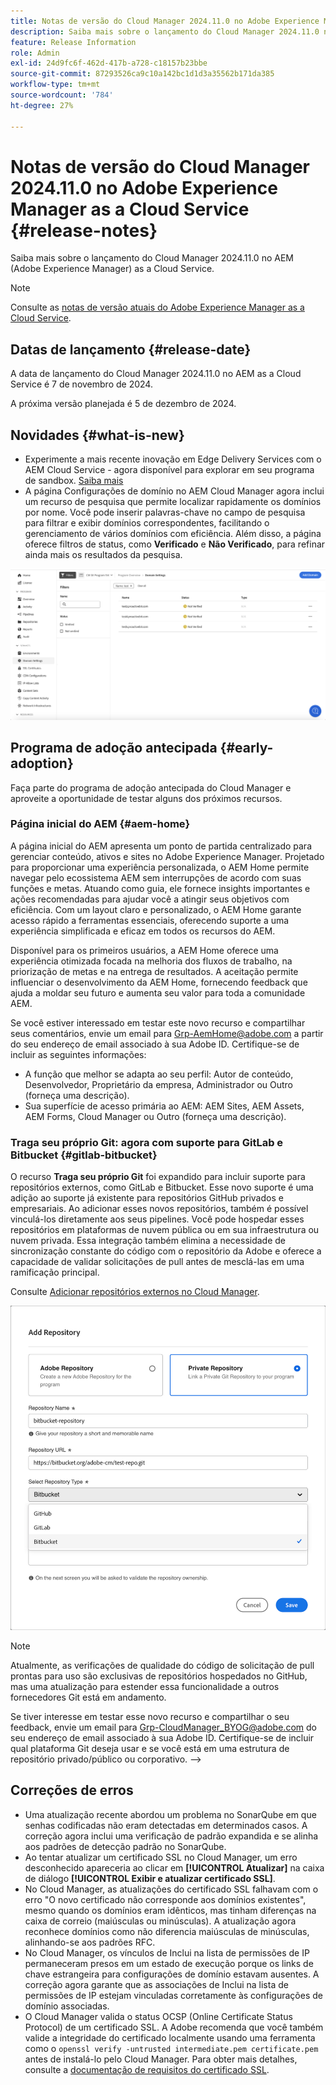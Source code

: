 ```yaml
---
title: Notas de versão do Cloud Manager 2024.11.0 no Adobe Experience Manager as a Cloud Service
description: Saiba mais sobre o lançamento do Cloud Manager 2024.11.0 no AEM as a Cloud Service.
feature: Release Information
role: Admin
exl-id: 24d9fc6f-462d-417b-a728-c18157b23bbe
source-git-commit: 87293526ca9c10a142bc1d1d3a35562b171da385
workflow-type: tm+mt
source-wordcount: '784'
ht-degree: 27%

---
```


# Notas de versão do Cloud Manager 2024.11.0 no Adobe Experience Manager as a Cloud Service {#release-notes}

Saiba mais sobre o lançamento do Cloud Manager 2024.11.0 no AEM (Adobe Experience Manager) as a Cloud Service.

>[!NOTE]
>
>Consulte as [notas de versão atuais do Adobe Experience Manager as a Cloud Service](/help/release-notes/release-notes-cloud/release-notes-current.md).

## Datas de lançamento {#release-date}

A data de lançamento do Cloud Manager 2024.11.0 no AEM as a Cloud Service é 7 de novembro de 2024.

A próxima versão planejada é 5 de dezembro de 2024.

## Novidades {#what-is-new}

* Experimente a mais recente inovação em Edge Delivery Services com o AEM Cloud Service - agora disponível para explorar em seu programa de sandbox. [Saiba mais](/help/implementing/cloud-manager/getting-access-to-aem-in-cloud/introduction-sandbox-programs.md#auto-creation) <!-- (CMGR-62319) -->
* A página Configurações de domínio no AEM Cloud Manager agora inclui um recurso de pesquisa que permite localizar rapidamente os domínios por nome. Você pode inserir palavras-chave no campo de pesquisa para filtrar e exibir domínios correspondentes, facilitando o gerenciamento de vários domínios com eficiência. Além disso, a página oferece filtros de status, como **Verificado** e **Não Verificado**, para refinar ainda mais os resultados da pesquisa. <!-- (CMGR-62615) -->

![Campo de pesquisa nas Configurações de Domínio](/help/implementing/cloud-manager/assets/domain-settings-search.png)

## Programa de adoção antecipada {#early-adoption}

Faça parte do programa de adoção antecipada do Cloud Manager e aproveite a oportunidade de testar alguns dos próximos recursos.

### Página inicial do AEM {#aem-home}

A página inicial do AEM apresenta um ponto de partida centralizado para gerenciar conteúdo, ativos e sites no Adobe Experience Manager. Projetado para proporcionar uma experiência personalizada, o AEM Home permite navegar pelo ecossistema AEM sem interrupções de acordo com suas funções e metas. Atuando como guia, ele fornece insights importantes e ações recomendadas para ajudar você a atingir seus objetivos com eficiência. Com um layout claro e personalizado, o AEM Home garante acesso rápido a ferramentas essenciais, oferecendo suporte a uma experiência simplificada e eficaz em todos os recursos do AEM.

Disponível para os primeiros usuários, a AEM Home oferece uma experiência otimizada focada na melhoria dos fluxos de trabalho, na priorização de metas e na entrega de resultados. A aceitação permite influenciar o desenvolvimento da AEM Home, fornecendo feedback que ajuda a moldar seu futuro e aumenta seu valor para toda a comunidade AEM.

Se você estiver interessado em testar este novo recurso e compartilhar seus comentários, envie um email para [Grp-AemHome@adobe.com](mailto:Grp-AemHome@adobe.com) a partir do seu endereço de email associado à sua Adobe ID. Certifique-se de incluir as seguintes informações:

* A função que melhor se adapta ao seu perfil: Autor de conteúdo, Desenvolvedor, Proprietário da empresa, Administrador ou Outro (forneça uma descrição).
* Sua superfície de acesso primária ao AEM: AEM Sites, AEM Assets, AEM Forms, Cloud Manager ou Outro (forneça uma descrição).

### Traga seu próprio Git: agora com suporte para GitLab e Bitbucket {#gitlab-bitbucket}

<!-- BOTH CS & AMS -->

O recurso **Traga seu próprio Git** foi expandido para incluir suporte para repositórios externos, como GitLab e Bitbucket. Esse novo suporte é uma adição ao suporte já existente para repositórios GitHub privados e empresariais. Ao adicionar esses novos repositórios, também é possível vinculá-los diretamente aos seus pipelines. Você pode hospedar esses repositórios em plataformas de nuvem pública ou em sua infraestrutura ou nuvem privada. Essa integração também elimina a necessidade de sincronização constante do código com o repositório da Adobe e oferece a capacidade de validar solicitações de pull antes de mesclá-las em uma ramificação principal.

Consulte [Adicionar repositórios externos no Cloud Manager](/help/implementing/cloud-manager/managing-code/external-repositories.md).

![Caixa de diálogo Adicionar repositório](/help/implementing/cloud-manager/release-notes/assets/repositories-add-release-notes.png)

>[!NOTE]
>
>Atualmente, as verificações de qualidade do código de solicitação de pull prontas para uso são exclusivas de repositórios hospedados no GitHub, mas uma atualização para estender essa funcionalidade a outros fornecedores Git está em andamento.

Se tiver interesse em testar esse novo recurso e compartilhar o seu feedback, envie um email para [Grp-CloudManager_BYOG@adobe.com](mailto:Grp-CloudManager_BYOG@adobe.com) do seu endereço de email associado à sua Adobe ID. Certifique-se de incluir qual plataforma Git deseja usar e se você está em uma estrutura de repositório privado/público ou corporativo. —>


## Correções de erros

* Uma atualização recente abordou um problema no SonarQube em que senhas codificadas não eram detectadas em determinados casos. A correção agora inclui uma verificação de padrão expandida e se alinha aos padrões de detecção padrão no SonarQube. <!-- CMGR-62682 -->
* Ao tentar atualizar um certificado SSL no Cloud Manager, um erro desconhecido apareceria ao clicar em **[!UICONTROL Atualizar]** na caixa de diálogo **[!UICONTROL Exibir e atualizar certificado SSL]**. <!-- CMGR-62848 -->
* No Cloud Manager, as atualizações do certificado SSL falhavam com o erro &quot;O novo certificado não corresponde aos domínios existentes&quot;, mesmo quando os domínios eram idênticos, mas tinham diferenças na caixa de correio (maiúsculas ou minúsculas). A atualização agora reconhece domínios como não diferencia maiúsculas de minúsculas, alinhando-se aos padrões RFC. <!-- CMGR-62844 -->
* No Cloud Manager, os vínculos de Inclui na lista de permissões de IP permaneceram presos em um estado de execução porque os links de chave estrangeira para configurações de domínio estavam ausentes. A correção agora garante que as associações de Inclui na lista de permissões de IP estejam vinculadas corretamente às configurações de domínio associadas. <!-- CMGR-62838 -->
* O Cloud Manager valida o status OCSP (Online Certificate Status Protocol) de um certificado SSL. A Adobe recomenda que você também valide a integridade do certificado localmente usando uma ferramenta como o `openssl verify -untrusted intermediate.pem certificate.pem` antes de instalá-lo pelo Cloud Manager. Para obter mais detalhes, consulte a [documentação de requisitos do certificado SSL](https://experienceleague.adobe.com/en/docs/experience-manager-cloud-service/content/implementing/using-cloud-manager/manage-ssl-certificates/introduction-to-ssl-certificates#requirements). <!-- CMGR-62341  -->



<!-- ## Known issues {#known-issues} -->